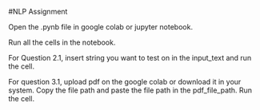 #NLP Assignment

Open the .pynb file in google colab or jupyter notebook.

Run all the cells in the notebook.

For Question 2.1, insert string you want to test on in the input_text and run the cell.

For question 3.1, upload pdf on the google colab or download it in your system. Copy the file path and paste the file path in the pdf_file_path. Run the cell.
